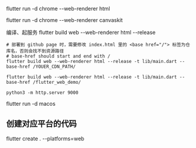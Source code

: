 

flutter run -d chrome --web-renderer html

flutter run -d chrome --web-renderer canvaskit

编译、起服务
flutter build web --web-renderer html --release
 
```shell
# 部署到 github page 时，需要修改 index.html 里的 <base href="/"> 标签为仓库名，否则会找不到资源路径
# base-href should start and end with /
flutter build web --web-renderer html --release -t lib/main.dart --base-href /YOUER_CDN_PATH/

flutter build web --web-renderer html --release -t lib/main.dart --base-href /flutter_web_demo/

python3 -m http.server 9000
```


flutter run -d macos

## 创建对应平台的代码

flutter create . --platforms=web

